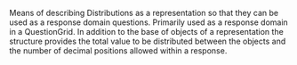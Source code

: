 Means of describing Distributions as a representation so that they can be used as a response domain questions. Primarily used as a response domain in a QuestionGrid. In addition to the base of objects of a representation the structure provides the total value to be distributed between the objects and the number of decimal positions allowed within a response.